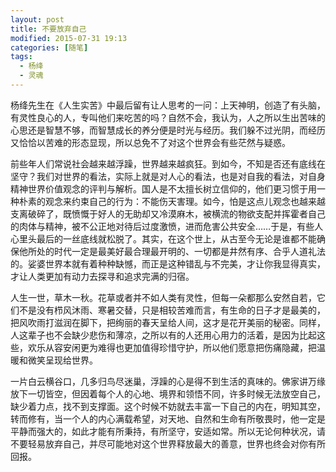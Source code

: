 ```yaml
---
layout: post
title: 不要放弃自己
modified: 2015-07-31 19:13
categories: [随笔]
tags: 
  - 杨绛
  - 灵魂
---
```


杨绛先生在《人生实苦》中最后留有让人思考的一问：上天神明，创造了有头脑，有灵性良心的人，专叫他们来吃苦的吗？自然不会，我认为，人之所以生出苦味的心思还是智慧不够，而智慧成长的养分便是时光与经历。我们躲不过光阴，而经历又恰恰以苦难的形态显现，所以总免不了对这个世界会有些茫然与疑惑。<!-- more -->

前些年人们常说社会越来越浮躁，世界越来越疯狂。到如今，不知是否还有底线在坚守？我们对世界的看法，实际上就是对人心的看法，也是对自我的看法，对自身精神世界价值观念的评判与解析。国人是不太擅长树立信仰的，他们更习惯于用一种朴素的观念来约束自己的行为：不能伤天害理。如今，怕是这点儿观念也越来越支离破碎了，既愤慨于好人的无助却又冷漠麻木，被横流的物欲支配并挥霍者自己的肉体与精神，被不公正地对待后过度激愤，进而危害公共安全……于是，有些人心里头最后的一丝底线就松脱了。其实，在这个世上，从古至今无论是谁都不能确保他所处的时代一定是最美好最合理最开明的、一切都是井然有序、合乎人道礼法的。娑婆世界本就有着种种缺憾，而正是这种错乱与不完美，才让你我显得真实，才让人类更加有动力去探寻和追求完满的归宿。

人生一世，草木一秋。花草或者并不如人类有灵性，但每一朵都那么安然自若，它们不是没有栉风沐雨、寒暑交替，只是相较苦难而言，有生命的日子才是最美的，把风吹雨打滋润在脚下，把绚丽的春天呈给人间，这才是花开美丽的秘密。同样，人这辈子也不会缺少悲伤和薄凉，之所以有的人还用心用力的活着，是因为比起这些，欢乐从容安闲更为难得也更加值得珍惜守护，所以他们愿意把伤痛隐藏，把温暖和微笑呈现给世界。

一片白云横谷口，几多归鸟尽迷巢，浮躁的心是得不到生活的真味的。佛家讲万缘放下一切皆空，但因着每个人的心地、境界和领悟不同，许多时候无法放空自己，缺少着力点，找不到支撑面。这个时候不妨就去丰富一下自己的内在，明知其空，转而修有，当一个人的内心满载希望，对天地、自然和生命有所敬畏时，他一定是平静而强大的，如此才能有所秉持，有所坚守，安适如常。所以无论何种状况，请不要轻易放弃自己，并尽可能地对这个世界释放最大的善意，世界也终会对你有所回报。